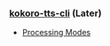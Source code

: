 ### [kokoro-tts-cli](https://github.com/cheuerde/kokoro-tts-cli) (Later)

- [Processing Modes](https://github.com/cheuerde/kokoro-tts-cli?tab=readme-ov-file#processing-modes)